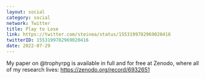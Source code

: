 ```yaml
---
layout: social
category: social
network: Twitter
title: Play to Lose
link: https://twitter.com/steinea/status/1553199782969020416
twitterID: 1553199782969020416
date: 2022-07-29
---
```


My paper on @trophyrpg is available in full and for free at Zenodo, where all of my research lives: <https://zenodo.org/record/6932651>
